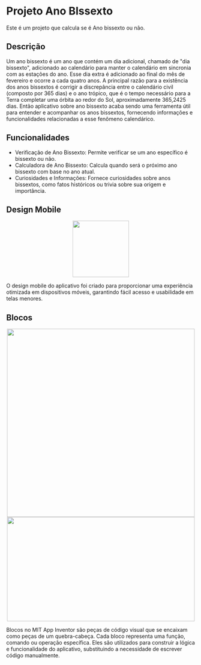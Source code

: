 <h1>Projeto Ano BIssexto</h1>
<p>Este é um projeto que calcula se é Ano bissexto ou não.</p>
<h2>Descrição</h2>
<p>Um ano bissexto é um ano que contém um dia adicional, chamado de "dia bissexto", adicionado ao calendário para manter o calendário em sincronia com as estações do ano. Esse dia extra é adicionado ao final do mês de fevereiro e ocorre a cada quatro anos. A principal razão para a existência dos anos bissextos é corrigir a discrepância entre o calendário civil (composto por 365 dias) e o ano trópico, que é o tempo necessário para a Terra completar uma órbita ao redor do Sol, aproximadamente 365,2425 dias. Então aplicativo sobre ano bissexto acaba sendo uma ferramenta útil para entender e acompanhar os anos bissextos, fornecendo informações e funcionalidades relacionadas a esse fenômeno calendárico.</p>
<h2>Funcionalidades</h2>
<ul>
<li>Verificação de Ano Bissexto: Permite verificar se um ano específico é bissexto ou não.
<li>Calculadora de Ano Bissexto: Calcula quando será o próximo ano bissexto com base no ano atual.
<li>Curiosidades e Informações: Fornece curiosidades sobre anos bissextos, como fatos históricos ou trivia sobre sua origem e importância.
</ul>
<h2>Design Mobile</h2>
<div align="center" class="container">
<img src="https://github.com/iguinhoGRAU/ProjAnoBissexto/assets/164346454/1751e0e9-8f3c-4672-958c-cf315b3c806a" width="150px" /> 
</div>
<p>O design mobile do aplicativo foi criado para proporcionar uma experiência otimizada em dispositivos móveis, garantindo fácil acesso e usabilidade em telas menores.</p>
<h2>Blocos</h2>
<div align="center">
<img src="https://github.com/iguinhoGRAU/ProjAnoBissexto/assets/164346454/392c8048-1d3b-478f-960b-76915883b17d" width="500px" />
<img src="https://github.com/iguinhoGRAU/ProjAnoBissexto/assets/164346454/01032db9-2158-4557-b340-f6704e532c9c" width="500px" height="277px" />
</div>
<p>Blocos no MIT App Inventor são peças de código visual que se encaixam como peças de um quebra-cabeça. Cada bloco representa uma função, comando ou operação específica. Eles são utilizados para construir a lógica e funcionalidade do aplicativo, substituindo a necessidade de escrever código manualmente.</p>




